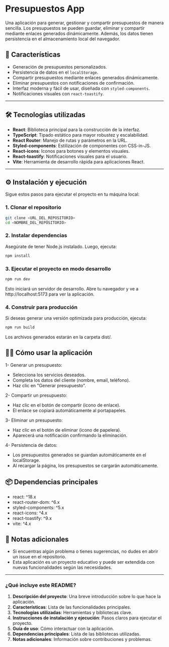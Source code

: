 # Presupuestos App

Una aplicación para generar, gestionar y compartir presupuestos de manera sencilla. Los presupuestos se pueden guardar, eliminar y compartir mediante enlaces generados dinámicamente. Además, los datos tienen persistencia en el almacenamiento local del navegador.

## 🚀 Características

- Generación de presupuestos personalizados.
- Persistencia de datos en el `localStorage`.
- Compartir presupuestos mediante enlaces generados dinámicamente.
- Eliminar presupuestos con notificaciones de confirmación.
- Interfaz moderna y fácil de usar, diseñada con `styled-components`.
- Notificaciones visuales con `react-toastify`.

---

## 🛠️ Tecnologías utilizadas

- **React**: Biblioteca principal para la construcción de la interfaz.
- **TypeScript**: Tipado estático para mayor robustez y escalabilidad.
- **React Router**: Manejo de rutas y parámetros en la URL.
- **Styled-components**: Estilización de componentes con CSS-in-JS.
- **React-icons**: Iconos para botones y elementos visuales.
- **React-toastify**: Notificaciones visuales para el usuario.
- **Vite**: Herramienta de desarrollo rápida para aplicaciones React.

---

## ⚙️ Instalación y ejecución

Sigue estos pasos para ejecutar el proyecto en tu máquina local:

### 1. Clonar el repositorio
```bash
git clone <URL_DEL_REPOSITORIO>
cd <NOMBRE_DEL_REPOSITORIO>
```

### 2. Instalar dependencias
Asegúrate de tener Node.js instalado. Luego, ejecuta:
```bash
npm install
```

### 3. Ejecutar el proyecto en modo desarrollo
```bash
npm run dev
```

Esto iniciará un servidor de desarrollo. Abre tu navegador y ve a http://localhost:5173 para ver la aplicación.

### 4. Construir para producción
Si deseas generar una versión optimizada para producción, ejecuta:
```bash
npm run build
```
Los archivos generados estarán en la carpeta dist/.

## 🧑‍💻 Cómo usar la aplicación
1- Generar un presupuesto:
- Selecciona los servicios deseados.
- Completa los datos del cliente (nombre, email, teléfono).
- Haz clic en "Generar presupuesto".
  
2- Compartir un presupuesto:
- Haz clic en el botón de compartir (icono de enlace).
- El enlace se copiará automáticamente al portapapeles.

3- Eliminar un presupuesto:
- Haz clic en el botón de eliminar (icono de papelera).
- Aparecerá una notificación confirmando la eliminación.

4- Persistencia de datos:
- Los presupuestos generados se guardan automáticamente en el localStorage.
- Al recargar la página, los presupuestos se cargarán automáticamente.

## 📦 Dependencias principales
- react: ^18.x
- react-router-dom: ^6.x
- styled-components: ^5.x
- react-icons: ^4.x
- react-toastify: ^9.x
- vite: ^4.x

## 📝 Notas adicionales
- Si encuentras algún problema o tienes sugerencias, no dudes en abrir un issue en el repositorio.
- Esta aplicación es un proyecto educativo y puede ser extendida con nuevas funcionalidades según las necesidades.


---

### **¿Qué incluye este README?**
1. **Descripción del proyecto**: Una breve introducción sobre lo que hace la aplicación.
2. **Características**: Lista de las funcionalidades principales.
3. **Tecnologías utilizadas**: Herramientas y bibliotecas clave.
4. **Instrucciones de instalación y ejecución**: Pasos claros para ejecutar el proyecto.
5. **Guía de uso**: Cómo interactuar con la aplicación.
6. **Dependencias principales**: Lista de las bibliotecas utilizadas.
7. **Notas adicionales**: Información sobre contribuciones y problemas.